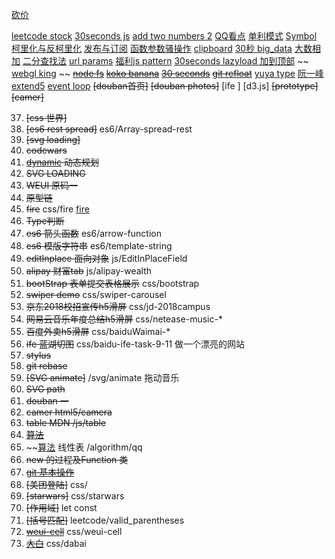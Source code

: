 [砍价](https://github.com/EastWorld/wechat-app-mall)

[leetcode stock](https://github.com/paopao2/leetcode-js/blob/master/Best%20Time%20to%20Buy%20and%20Sell%20Stock.js)
[30seconds js](https://github.com/30-seconds/30-seconds-of-code#striphtmltags)
[add two numbers 2](https://github.com/lessfish/leetcode/blob/master/Algorithms/Add%20Two%20Numbers%20II/add-two-numbers-ii.js)
[QQ看点](https://juejin.im/post/58647083ac502e005ff351cd)
[单利模式](https://juejin.im/post/5a7a7984f265da4e8409187a)
[Symbol](https://github.com/wesbos/es6.io/blob/master/11%20-%20Symbols/symbols.html)
[柯里化与反柯里化](https://juejin.im/post/5b561426518825195f499772)
[发布与订阅](https://juejin.im/post/5c98c96ff265da610b3a1699)
[函数参数骚操作](https://juejin.im/post/5c9a9170e51d456b6147ebb2)
[clipboard](https://www.cnblogs.com/ziyoublog/p/9723821.html)
[30秒 big_data](https://juejin.im/post/5c8a929f51882542860a5341)
[大数相加](https://juejin.im/post/5c33399ee51d45522435d7ab)
[二分查找法](https://juejin.im/post/5cd3f36b6fb9a0323a01cea1)
[url params](/js/skill)
[福利js pattern]()
[30seconds  lazyload  加到顶部](https://juejin.im/post/5c93f9795188252d7e34de65)
~~ [webgl king](https://juejin.im/post/5cb5506e518825329f6cee8e) ~~
~~[node fs](https://juejin.im/book/5bc1bf3e5188255c3272e315/section/5bd1df276fb9a05ce02abdda)~~
~~[koko banana](/letcode/koko)~~
~~[30 seconds](https://juejin.im/post/5c91579b6fb9a0710f47e06c)~~
~~[git refloat](https://juejin.im/post/5ca1cddcf265da30b160d7bb)~~
[yuya type](https://juejin.im/post/5951ba9f6fb9a06bbd6f5a12)
[阮一峰extend5](http://www.ruanyifeng.com/blog/2010/05/object-oriented_javascript_inheritance.html)
[event loop](https://juejin.im/post/5c947bca5188257de704121d)
~~[douban首页]~~
~~[douban photos]~~
[ife ]
[d3.js]
~~[prototype]~~
~~[camer]~~

37. ~~[css 世界]~~
36. ~~[es6 rest spread]~~ es6/Array-spread-rest
35. ~~[svg loading]~~
34. ~~codewars~~
33. ~~[dynamic](https://juejin.im/post/5c5ba697f265da2d8b6319f6) 动态规划~~
32. ~~SVG LOADING~~
31. ~~WEUI 原码一~~
30. ~~原型链~~
29. ~~fire~~  css/fire    [fire](https://juejin.im/post/5c9ae2d3e51d4566661127eb)
28. ~~Type判断~~
27. ~~es6 箭头函数~~ es6/arrow-function
26. ~~es6 模版字符串~~ es6/template-string
25. ~~editInplace 面向对象~~ js/EditInPlaceField
24. ~~alipay 财富tab~~ js/alipay-wealth
23. ~~bootStrap 表单提交表格展示~~ css/bootstrap
22. ~~swiper demo~~ css/swiper-carousel
21. ~~京东2018校招宣传h5滑屏~~ css/jd-2018campus
20. ~~网易云音乐年度总结h5滑屏~~ css/netease-music-*
19. ~~百度外卖h5滑屏~~ css/baiduWaimai-*
18. ~~ife 蓝湖切图~~  css/baidu-ife-task-9-11 做一个漂亮的网站
19. ~~stylus~~ 
20. ~~git rebase~~
21. ~~[SVG animate]~~  /svg/animate  拖动音乐
22. ~~SVG path~~
23. ~~douban 一~~
24. ~~camer  html5/camera~~
25. ~~table MDN  /js/table~~
26. ~~[算法](红包)~~
27. ~~[算法](qq)  线性表 /algorithm/qq
28. ~~new 的过程及Function 类~~
29. ~~[git 基本操作](https://v.youku.com/v_show/id_XNDA4NjExMDk0NA==.html?spm=a2hzp.8244740.0.0)~~
30. ~~[美团登陆]~~  css/
31. ~~[starwars]~~  css/starwars
32. ~~[作用域]~~ let const  
33. ~~[括号匹配]~~   leetcode/valid_parentheses
34. ~~[weui-cell](https://juejin.im/weui-cell)~~ css/weui-cell 
35. ~~[大白](https://juejin.im/post/5c77ab9f5188253ec91e2830)~~ css/dabai 
